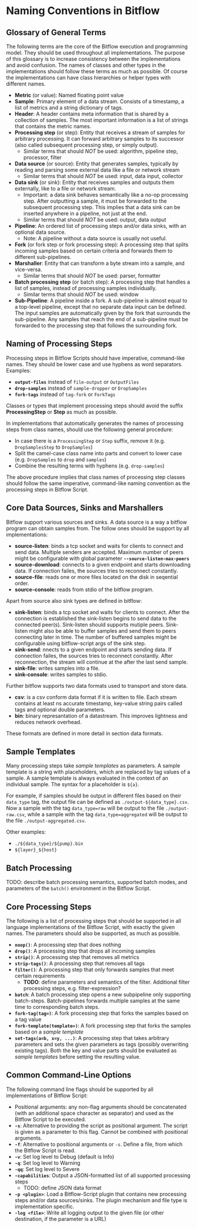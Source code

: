 
# Naming Conventions in Bitflow

## Glossary of General Terms

The following terms are the core of the Bitflow execution and programming model.
They should be used throughout all implementations.
The purpose of this glossary is to increase consistency between the implementations and avoid confusion.
The names of classes and other types in the implementations should follow these terms as much as possible.
Of course the implementations can have class hierarchies or helper types with different names.

- **Metric** (or value): Named floating point value
- **Sample**: Primary element of a data stream. Consists of a timestamp, a list of metrics and a string dictionary of tags.
- **Header**: A header contains meta information that is shared by a collection of samples. The most important information is a list of strings that contains the metric names.
- **Processing step** (or step): Entity that receives a stream of samples for arbitrary processing. It can forward arbitrary samples to its successor (also called subsequent processing step, or simply output).
    - Similar terms that should *NOT* be used: algorithm, pipeline step, processor, filter
- **Data source** (or source): Entity that generates samples, typically by reading and parsing some external data like a file or network stream
    - Similar terms that should *NOT* be used: input, data input, collector
- **Data sink** (or sink): Entity that receives samples and outputs them externally, like to a file or network stream.
    - Important: a data sink behaves semantically like a no-op processing step. After outputting a sample, it must be forwarded to the subsequent processing step. This implies that a data sink can be inserted anywhere in a pipeline, not just at the end.
    - Similar terms that should *NOT* be used: output, data output
- **Pipeline**: An ordered list of processing steps and/or data sinks, with an optional data source.
    - Note: A pipeline without a data source is usually not useful.
- **Fork** (or fork step or fork processing step): A processing step that splits incoming samples based on certain criteria and forwards them to different sub-pipelines.
- **Marshaller**: Entity that can transform a byte stream into a sample, and vice-versa.
    - Similar terms that should *NOT* be used: parser, formatter
- **Batch processing step** (or batch step): A processing step that handles a list of samples, instead of processing samples individually.
    - Similar terms that should *NOT* be used: window
- **Sub-Pipeline**: A pipeline inside a fork. A sub-pipeline is almost equal to a top-level pipeline, except that no separate data input can be defined. The input samples are automatically given by the fork that surrounds the sub-pipeline. Any samples that reach the end of a sub-pipeline must be forwarded to the processing step that follows the surrounding fork.

## Naming of Processing Steps

Processing steps in Bitflow Scripts should have imperative, command-like names. They should be lower case and use hyphens as word separators.
Examples:

- **`output-files`** instead of `file-output` or `OutputFiles`
- **`drop-samples`** instead of `sample-dropper` or `DropSamples`
- **`fork-tags`** instead of `tag-fork` or `ForkTags`

Classes or types that implement processing steps should avoid the suffix **ProcessingStep** or **Step** as much as possible.

In implementations that automatically generates the names of processing steps from class names, should use the following general procedure:

- In case there is a `ProcessingStep` or `Step` suffix, remove it (e.g. `DropSamplesStep` to `DropSamples`)
- Split the camel-case class name into parts and convert to lower case (e.g. `DropSamples` to `drop` and `samples`)
- Combine the resulting terms with hyphens (e.g. `drop-samples`)

The above procedure implies that class names of processing step classes should follow the same imperative, command-like naming convention as the processing steps in Bitflow Script.

## Core Data Sources, Sinks and Marshallers

Bitflow support various sources and sinks. A data source is a way a bitflow program can obtain samples from. The follow ones should be support by all implementations:
- **source-listen**: binds a tcp socket and waits for clients to connect and send data. Multiple senders are 
accepted. Maximum number of peers might be configurable with global parameter **`--source-listen-max-peers`**
- **source-download**: connects to a given endpoint and starts downloading data. If connection failes, the sources tries to reconnect constantly. 
- **source-file**: reads one or more files located on the disk in seqential order.  
- **source-console**: reads from stdio of the bitflow program.

Apart from source also sink types are defined in bitflow:
- **sink-listen**: binds a tcp socket and waits for clients to connect. After the connection is established the sink-listen begins to send data to the connected peer(s). Sink-listen should supports mutiple peers. Sink-listen might also be able to buffer samples and send them to peers connecting later in time. The number of buffered samples might be configurable using bitflow-script args of the sink step.
- **sink-send**: nnects to a given endpoint and starts sending data. If connection failes, the sources tries to reconnect constantly. After reconnection, the stream will continue at the after the last send sample. 
- **sink-file**: writes samples into a file. 
- **sink-console**: writes samples to stdio.

Further bitflow supports two data formats used to transport and store data.
- **csv**: is a csv conform data format if it is written to file. Each stream contains at least ns accurate timestamp, key-value string pairs called tags and optional double parameters.
- **bin**: binary represantation of a datastream. This improves lightness and reduces network overhead.  

These formats are defined in more detail in section data formats. 

## Sample Templates

Many processing steps take *sample templates* as parameters. A sample template is a string with placeholders, which are replaced by tag values of a sample. A sample template is always evaluated in the context of an individual sample.
The syntax for a placeholder is `${a}`.

For example, if samples should be output in different files based on their `data_type` tag, the output file can be defined as `./output-${data_type}.csv`. Now a sample with the tag `data_type=raw` will be output to the file `./output-raw.csv`, while a sample with the tag `data_type=aggregated` will be output to the file `./output-aggregated.csv`.

Other examples:
- `./${data_type}/${pump}.bin`
- `${layer}_${host}`

## Batch Processing

TODO: describe batch processing semantics, supported batch modes, and parameters of the `batch()` environment in the Bitflow Script.


## Core Processing Steps

The following is a list of processing steps that should be supported in all language implementations of the Bitflow Script, with exactly the given names.
The parameters should also be supported, as much as possible.

- **`noop()`**: A processing step that does nothing
- **`drop()`**: A processing step that drops all incoming samples
- **`strip()`**: A processing step that removes all metrics
- **`strip-tags()`**: A processing step that removes all tags
- **`filter()`**: A processing step that only forwards samples that meet certain requirements
    - **TODO**: define parameters and semantics of the filter. Additional filter processing steps, e.g. filter-expression?
- **`batch`**: A batch processing step opens a new subpipeline only supporting batch-steps. Batch-pipelines forwards multiple samples at the same time to corresponding batch steps.
- **`fork-tag(tag=)`**: A fork processing step that forks the samples based on a tag value
- **`fork-template(template=)`**: A fork processing step that forks the samples based on a *sample template*
- **`set-tags(a=b, x=y, ...)`**: A processing step that takes arbitrary parameters and sets the given parameters as tags (possibly overwriting existing tags). Both the key and value parts should be evaluated as *sample templates* before setting the resulting value.

## Common Command-Line Options

The following command line flags should be supported by all implementations of Bitflow Script:

- Positional arguments: any non-flag arguments should be concatenated (with an additional space character as separator) and used as the Bitflow Script to be executed.
- **`-s`**: Alternative to providing the script as positional argument. The script is given as a parameter to this flag. Cannot be combined with positional arguments.
- **`-f`**: Alternative to positional arguments or `-s`. Define a file, from which the Bitflow Script is read.
- **`-v`**: Set log level to Debug (default is Info)
- **`-q`**: Set log level to Warning
- **`-qq`**: Set log level to Severe
- **`-capabilities`**: Output a JSON-formatted list of all supported processing steps
    - TODO: define JSON data format
- **`-p <plugin>`**: Load a Bitflow-Script plugin that contains new processing steps and/or data sources/sinks. The plugin mechanism and file type is implementation specific.
- **`-log <file>`**: Write all logging output to the given file (or other destination, if the parameter is a URL)
